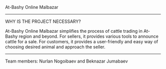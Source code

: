 At-Bashy Online Malbazar  
_____________________
WHY IS THE PROJECT NECESSARY? 

At-Bashy Online Malbazar simplifies the process of cattle trading in At-Bashy region and beyond. For sellers, it provides various tools to announce cattle for a sale. For customers, it provides a user-friendly and easy way of choosing desired animal and approach the seller.  
_____________________

Team members: Nurlan Nogoibaev and Beknazar Jumabaev 

 

 

 

 
